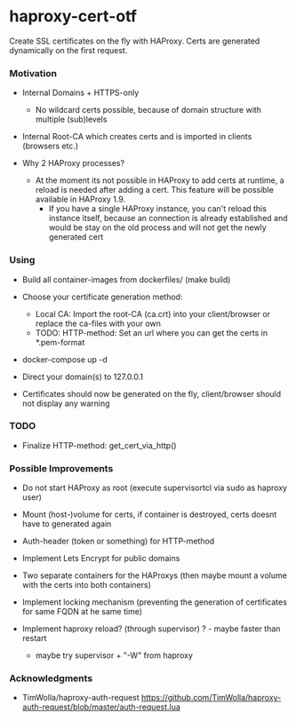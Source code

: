 # haproxy-cert-otf

Create SSL certificates on the fly with HAProxy. Certs are generated dynamically on the first request.

### Motivation

- Internal Domains + HTTPS-only
    - No wildcard certs possible, because of domain structure with multiple (sub)levels

- Internal Root-CA which creates certs and is imported in clients (browsers etc.) 

- Why 2 HAProxy processes?
  - At the moment its not possible in HAProxy to add certs at runtime, a reload is needed after adding a cert. This feature will be possible available in HAProxy 1.9.
    - If you have a single HAProxy instance, you can't reload this instance itself, because an connection is already established and would be stay on the old process and will not get the newly generated cert

### Using

- Build all container-images from dockerfiles/ (make build)

- Choose your certificate generation method:
   - Local CA: Import the root-CA (ca.crt) into your client/browser or replace the ca-files with your own
   - TODO: HTTP-method: Set an url where you can get the certs in *.pem-format

- docker-compose up -d

- Direct your domain(s) to 127.0.0.1

- Certificates should now be generated on the fly, client/browser should not display any warning

### TODO

- Finalize HTTP-method: get_cert_via_http()

### Possible Improvements

- Do not start HAProxy as root (execute supervisortcl via sudo as haproxy user)

- Mount (host-)volume for certs, if container is destroyed, certs doesnt have to generated again

- Auth-header (token or something) for HTTP-method

- Implement Lets Encrypt for public domains

- Two separate containers for the HAProxys (then maybe mount a volume with the certs into both containers)

- Implement locking mechanism (preventing the generation of certificates for same FQDN at he same time)

- Implement haproxy reload? (through supervisor) ? - maybe faster than restart
     - maybe try supervisor + "-W" from haproxy

### Acknowledgments

- TimWolla/haproxy-auth-request https://github.com/TimWolla/haproxy-auth-request/blob/master/auth-request.lua

